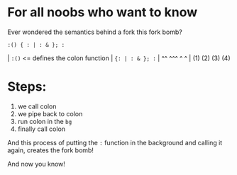 # For all noobs who want to know

Ever wondered the semantics behind a fork this fork bomb?

`:() { : | : & }; :`

| `:()` <= defines the colon function
| `{: | : & }; :` 
|  ^^ ^^^ ^    ^
| (1) (2) (3)  (4)

Steps:
=====
1. we call colon
1. we pipe back to colon
1. run colon in the `bg`
1. finally call colon

And this process of putting the `:` function in the background and calling it
again, creates the fork bomb!

And now you know!
